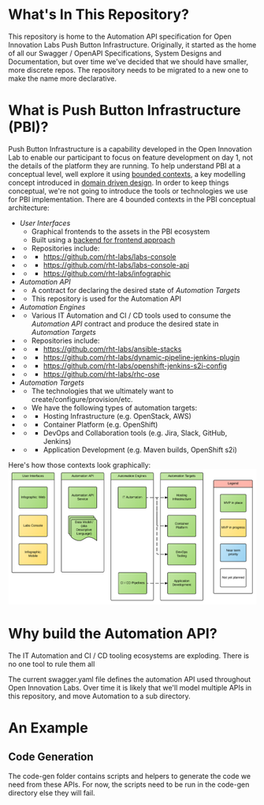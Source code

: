 # What's In This Repository?
This repository is home to the Automation API specification for Open Innovation Labs Push Button Infrastructure. Originally, it started as the home of all our Swagger / OpenAPI Specifications, System Designs and Documentation, but over time we've decided that we should have smaller, more discrete repos. The repository needs to be migrated to a new one to make the name more declarative.

# What is Push Button Infrastructure (PBI)?

Push Button Infrastructure is a capability developed in the Open Innovation Lab to enable our participant to focus on feature development on day 1, not the details of the platform they are running. To help understand PBI at a conceptual level, well explore it using [bounded contexts](http://martinfowler.com/bliki/BoundedContext.html), a key modelling concept introduced in [domain driven design](https://www.amazon.com/Domain-Driven-Design-Tackling-Complexity-Software/dp/0321125215). In order to keep things conceptual, we're not going to introduce the tools or technologies we use for PBI implementation. There are 4 bounded contexts in the PBI conceptual architecture:

* *User Interfaces*
  * Graphical frontends to the assets in the PBI ecosystem 
  * Built using a [backend for frontend approach](https://www.thoughtworks.com/insights/blog/bff-soundcloud)
* * Repositories include:
* * * https://github.com/rht-labs/labs-console
* * * https://github.com/rht-labs/labs-console-api
* * * https://github.com/rht-labs/infographic
* *Automation API*
* * A contract for declaring the desired state of *Automation Targets*
* * This repository is used for the Automation API
* *Automation Engines*
* * Various IT Automation and CI / CD tools used to consume the *Automation API* contract and produce the desired state in *Automation Targets*
* * Repositories include:
* * * https://github.com/rht-labs/ansible-stacks
* * * https://github.com/rht-labs/dynamic-pipeline-jenkins-plugin
* * * https://github.com/rht-labs/openshift-jenkins-s2i-config
* * * https://github.com/rht-labs/rhc-ose
* *Automation Targets*
* * The technologies that we ultimately want to create/configure/provision/etc.
* * We have the following types of automation targets:
* * * Hosting Infrastructure (e.g. OpenStack, AWS)
* * * Container Platform (e.g. OpenShift)
* * * DevOps and Collaboration tools (e.g. Jira, Slack, GitHub, Jenkins)
* * * Application Development (e.g. Maven builds, OpenShift s2i)

Here's how those contexts look graphically:
![alt text](images/PBI_Conceptual.png "PBI Conceptual Architecture")


# Why build the Automation API?

The IT Automation and CI / CD tooling ecosystems are exploding. There is no one tool to rule them all

The current swagger.yaml file defines the automation API used throughout Open Innovation Labs. Over time it is likely that we'll model multiple APIs in this repository, and move Automation to a sub directory.

# An Example

## Code Generation
The code-gen folder contains scripts and helpers to generate the code we need from these APIs. For now, the scripts need to be run in the code-gen directory else they will fail.